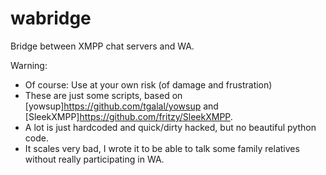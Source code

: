 wabridge
========

Bridge between XMPP chat servers and WA. 

Warning: 
- Of course: Use at your own risk (of damage and frustration)
- These are just some scripts, based on [yowsup]https://github.com/tgalal/yowsup and [SleekXMPP]https://github.com/fritzy/SleekXMPP.
- A lot is just hardcoded and quick/dirty hacked, but no beautiful python code.
- It scales very bad, I wrote it to be able to talk some family relatives without really participating in WA. 

